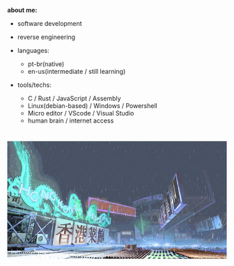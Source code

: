 **about me:**

  - software development
  - reverse engineering
    
- languages:
  
    - pt-br(native)
    - en-us(intermediate / still learning)

- tools/techs:
  
  - C / Rust / JavaScript / Assembly
  - Linux(debian-based) / Windows / Powershell
  - Micro editor / VScode / Visual Studio
  - human brain / internet access 

#
![sf3-yang-stage](sf3-3rd-strike-yang-stage-hongkong.gif)
#



